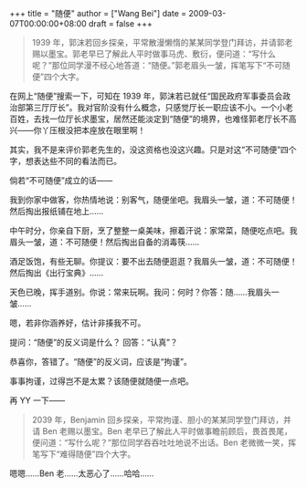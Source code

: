 +++
title = "随便"
author = ["Wang Bei"]
date = 2009-03-07T00:00:00+08:00
draft = false
+++

> 1939 年，郭沫若回乡探亲，平常散漫懒惰的某某同学登门拜访，并请郭老赐以墨宝。郭老早已了解此人平时做事马虎、敷衍，便问道：“写什么呢？”那位同学漫不经心地答道：“随便。”郭老眉头一皱，挥笔写下“不可随便”四个大字。

在网上“随便”搜索一下，可知在 1939 年，郭沫若已就任“国民政府军事委员会政治部第三厅厅长”。我对官阶没有什么概念，只感觉厅长一职应该不小。一个小老百姓，去找一位厅长求墨宝，居然还能淡定到“随便”的境界，也难怪郭老厅长不高兴——你丫压根没把本座放在眼里啊！

其实，我不是来评价郭老先生的，没这资格也没这兴趣。只是对这“不可随便”四个字，想表达些不同的看法而已。

倘若“不可随便”成立的话——

我到你家中做客，你热情地说：别客气，随便坐吧。我眉头一皱，道：不可随便！然后掏出报纸铺在地上……

中午时分，你亲自下厨，烹了整整一桌美味，擦着汗说：家常菜，随便吃点吧。我眉头一皱，道：不可随便！然后掏出自备的消毒筷……

酒足饭饱，有些无聊。你提议：要不出去随便逛逛？我眉头一皱，道：不可随便！然后掏出《出行宝典》……

天色已晚，挥手道别。你说：常来玩啊。我问：何时？你答：随……我眉头一皱……

嗯，若非你涵养好，估计非揍我不可。

提问：“随便”的反义词是什么？
回答：“认真”？

恭喜你，答错了。“随便”的反义词，应该是“拘谨”。

事事拘谨，过得岂不是太累？该随便就随便一点吧。

再 YY 一下——

> 2039 年，Benjamin 回乡探亲，平常拘谨、胆小的某某同学登门拜访，并请 Ben 老赐以墨宝。Ben 老早已了解此人平时做事瞻前顾后，畏首畏尾，便问道：“写什么呢？”那位同学吞吞吐吐地说不出话。Ben 老微微一笑，挥笔写下“难得随便”四个大字。

嗯嗯……Ben 老……太恶心了……哈哈……
